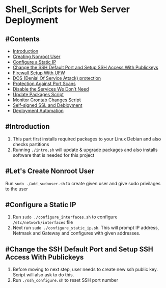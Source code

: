 # Shell_Scripts for Web Server Deployment

## #Contents

- [Introduction](#introduction)
- [Creating Nonroot User](#adduser)
- [Configure a Static IP](#staticIP)
- [Change the SSH Default Port and Setup SSH Access With Publickeys](#sshPubkey)
- [Firewall Setup With UFW](#ufw)
- [DOS (Denial Of Service Attack) protection](#DOS)
- [Protection Against Port Scans](#scanSecure)
- [Disable the Services We Don’t Need](#DisableServices)
- [Update Packages Script](#updateScript)
- [Monitor Crontab Changes Script](#cronScript)
- [Self-signed SSL and Debloyment](#apache)
- [Deployment Automation](#automation)

## #Introduction <a id="introduction"></a>
1. This part first installs required packages to your Linux Debian and also checks partitions
2. Running `./intro.sh` will update & upgrade packages and also installs software
that is needed for this project

## #Let's Create Nonroot User <a id="adduser"></a>
Run `sudo ./add_sudouser.sh` to create given user and give sudo privilages to the user

## #Configure a Static IP <a id="staticIP"></a>
1. Run `sudo ./configure_interfaces.sh` to configure `/etc/network/interfaces` file
2. Next run `sudo ./configure_static_ip.sh`. This will prompt IP address, Netmask and Gateway and configures with given addresses.

## #Change the SSH Default Port and Setup SSH Access With Publickeys <a id="sshPubkey"></a>
1. Before moving to next step, user needs to create new ssh public key. Script will also ask to do this.
2. Run `./ssh_configure.sh` to reset SSH port number
